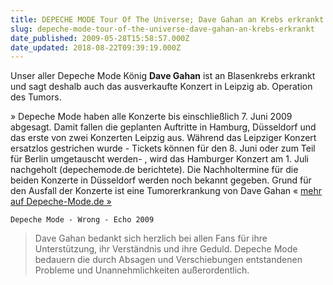 ```yaml
---
title: DEPECHE MODE Tour Of The Universe; Dave Gahan an Krebs erkrankt
slug: depeche-mode-tour-of-the-universe-dave-gahan-an-krebs-erkrankt
date_published: 2009-05-28T15:58:57.000Z
date_updated: 2018-08-22T09:39:19.000Z
---
```


Unser aller Depeche Mode König **Dave Gahan** ist an Blasenkrebs erkrankt und sagt deshalb auch das ausverkaufte Konzert in Leipzig ab. Operation des Tumors.

» Depeche Mode haben alle Konzerte bis einschließlich 7. Juni 2009 abgesagt. Damit fallen die geplanten Auftritte in Hamburg, Düsseldorf und das erste von zwei Konzerten Leipzig aus. Während das Leipziger Konzert ersatzlos gestrichen wurde - Tickets können für den 8. Juni oder zum Teil für Berlin umgetauscht werden- , wird das Hamburger Konzert am 1. Juli nachgeholt (depechemode.de berichtete). Die Nachholtermine für die beiden Konzerte in Düsseldorf werden noch bekannt gegeben. Grund für den Ausfall der Konzerte ist eine Tumorerkrankung von Dave Gahan « [mehr auf Depeche-Mode.de »](http://www.depechemode.de/news/?p=1705)

`Depeche Mode - Wrong - Echo 2009`

> Dave Gahan bedankt sich herzlich bei allen Fans für ihre Unterstützung, ihr Verständnis und ihre Geduld. Depeche Mode bedauern die durch Absagen und Verschiebungen entstandenen Probleme und Unannehmlichkeiten außerordentlich.
